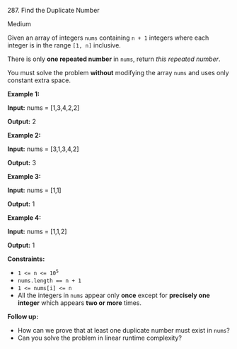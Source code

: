 ﻿287\. Find the Duplicate Number

Medium

Given an array of integers `nums` containing `n + 1` integers where each integer is in the range `[1, n]` inclusive.

There is only **one repeated number** in `nums`, return _this repeated number_.

You must solve the problem **without** modifying the array `nums` and uses only constant extra space.

**Example 1:**

**Input:** nums = \[1,3,4,2,2\]

**Output:** 2 

**Example 2:**

**Input:** nums = \[3,1,3,4,2\]

**Output:** 3 

**Example 3:**

**Input:** nums = \[1,1\]

**Output:** 1 

**Example 4:**

**Input:** nums = \[1,1,2\]

**Output:** 1 

**Constraints:**

*   <code>1 <= n <= 10<sup>5</sup></code>
*   `nums.length == n + 1`
*   `1 <= nums[i] <= n`
*   All the integers in `nums` appear only **once** except for **precisely one integer** which appears **two or more** times.

**Follow up:**

*   How can we prove that at least one duplicate number must exist in `nums`?
*   Can you solve the problem in linear runtime complexity?